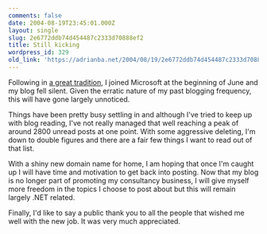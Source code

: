 ```yaml
---
comments: false
date: 2004-08-19T23:45:01.000Z
layout: single
slug: 2e6772ddb74d454487c2333d70888ef2
title: Still kicking
wordpress_id: 329
old_link: 'https://adrianba.net/2004/08/19/2e6772ddb74d454487c2333d70888ef2/'
---
```

Following in [a great
tradition](http://www.razorsoft.net/weblog/), I joined Microsoft at the beginning of June and my
blog fell silent. Given the erratic nature of my past blogging
frequency, this will have gone largely unnoticed.

Things have been pretty busy settling in and although I've tried
to keep up with blog reading, I've not really managed that well
reaching a peak of around 2800 unread posts at one point. With some
aggressive deleting, I'm down to double figures and there are a
fair few things I want to read out of that list.

With a shiny new domain name for home, I am hoping that once I'm
caught up I will have time and motivation to get back into posting.
Now that my blog is no longer part of promoting my consultancy
business, I will give myself more freedom in the topics I choose to
post about but this will remain largely .NET related.

Finally, I'd like to say a public thank you to all the people
that wished me well with the new job. It was very much
appreciated.
